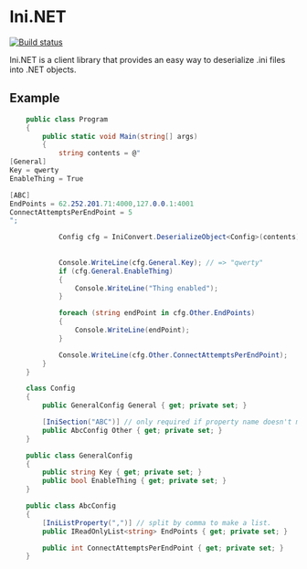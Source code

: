 # Ini.NET
[![Build status](https://ci.appveyor.com/api/projects/status/jpxdp8i8cwb957dj?svg=true)](https://ci.appveyor.com/project/innix/ini-dot-net)

Ini.NET is a client library that provides an easy way to deserialize .ini files into .NET objects.

## Example
```csharp
    public class Program
    {
        public static void Main(string[] args)
        {
            string contents = @"
[General]
Key = qwerty
EnableThing = True

[ABC]
EndPoints = 62.252.201.71:4000,127.0.0.1:4001
ConnectAttemptsPerEndPoint = 5
";

            Config cfg = IniConvert.DeserializeObject<Config>(contents);
            
            
            Console.WriteLine(cfg.General.Key); // => "qwerty"
            if (cfg.General.EnableThing)
            {
                Console.WriteLine("Thing enabled");
            }

            foreach (string endPoint in cfg.Other.EndPoints)
            {
                Console.WriteLine(endPoint);
            }

            Console.WriteLine(cfg.Other.ConnectAttemptsPerEndPoint);
        }
    }

    class Config
    {
        public GeneralConfig General { get; private set; }

        [IniSection("ABC")] // only required if property name doesn't match section name.
        public AbcConfig Other { get; private set; }
    }

    public class GeneralConfig
    {
        public string Key { get; private set; }
        public bool EnableThing { get; private set; }
    }

    public class AbcConfig
    {
        [IniListProperty(",")] // split by comma to make a list.
        public IReadOnlyList<string> EndPoints { get; private set; }

        public int ConnectAttemptsPerEndPoint { get; private set; }
    }
```

